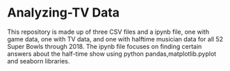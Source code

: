 # Analyzing-TV Data
This repository is made up of three CSV files and a ipynb file, one with game data, one with TV data, and one with halftime musician data for all 52 Super Bowls through 2018.
The ipynb file focuses on finding certain answers about the half-time show using python pandas,matplotlib.pyplot and seaborn libraries.
